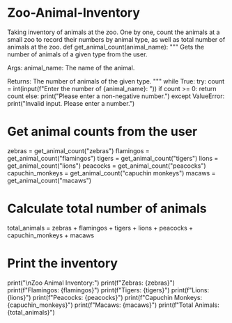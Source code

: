 # Zoo-Animal-Inventory
Taking inventory of animals at the zoo. One by one, count the animals at a small zoo to record their numbers by animal type, as well as total number of animals at the zoo.
def get_animal_count(animal_name):
  """
  Gets the number of animals of a given type from the user.

  Args:
    animal_name: The name of the animal.

  Returns:
    The number of animals of the given type.
  """
  while True:
    try:
      count = int(input(f"Enter the number of {animal_name}: "))
      if count >= 0:
        return count
      else:
        print("Please enter a non-negative number.")
    except ValueError:
      print("Invalid input. Please enter a number.")

# Get animal counts from the user
zebras = get_animal_count("zebras")
flamingos = get_animal_count("flamingos")
tigers = get_animal_count("tigers")
lions = get_animal_count("lions")
peacocks = get_animal_count("peacocks")
capuchin_monkeys = get_animal_count("capuchin monkeys")
macaws = get_animal_count("macaws")

# Calculate total number of animals
total_animals = zebras + flamingos + tigers + lions + peacocks + capuchin_monkeys + macaws

# Print the inventory
print("\nZoo Animal Inventory:")
print(f"Zebras: {zebras}")
print(f"Flamingos: {flamingos}")
print(f"Tigers: {tigers}")
print(f"Lions: {lions}")
print(f"Peacocks: {peacocks}")
print(f"Capuchin Monkeys: {capuchin_monkeys}")
print(f"Macaws: {macaws}")
print(f"Total Animals: {total_animals}")
